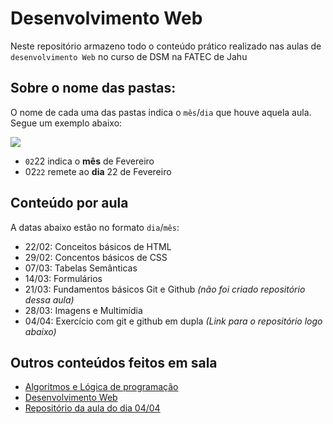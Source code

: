 # Desenvolvimento Web 

Neste repositório armazeno todo o conteúdo prático realizado nas aulas de `desenvolvimento Web` no curso de DSM na FATEC de Jahu
## Sobre o nome das pastas:
 O nome de cada uma das pastas indica o `mês`/`dia` que houve aquela aula. Segue um exemplo abaixo:
 
 <img src="https://cdn.discordapp.com/attachments/1187060174163284020/1222630788743565312/img3.PNG?ex=6616eaa7&is=660475a7&hm=4cc43b8a27edaf13408093bfb11334a82e16adcc96029149747c85b8bc14fd30&">

- `02`22 indica o <b>mês</b> de Fevereiro
- 02`22` remete ao <b>dia</b> 22 de Fevereiro

## Conteúdo por aula
A datas abaixo estão no formato `dia`/`mês`:
- 22/02: Conceitos básicos de HTML
- 29/02: Concentos básicos de CSS
- 07/03: Tabelas Semânticas
- 14/03: Formulários
- 21/03: Fundamentos básicos Git e Github <i>(não foi criado repositório dessa aula)</i>
- 28/03: Imagens e Multimídia
- 04/04: Exercício com git e github em dupla <i>(Link para o repositório logo abaixo)</i>


## Outros conteúdos feitos em sala

* [Algoritmos e Lógica de programação](https://github.com/viniciuscassemira/algoritmos)
* [Desenvolvimento Web](https://github.com/viniciuscassemira/DesenvolvimentoWeb)
* [Repositório da aula do dia 04/04](https://github.com/ViniciusCassemira/AulaDesenvolvimentoWeb1_0404)
